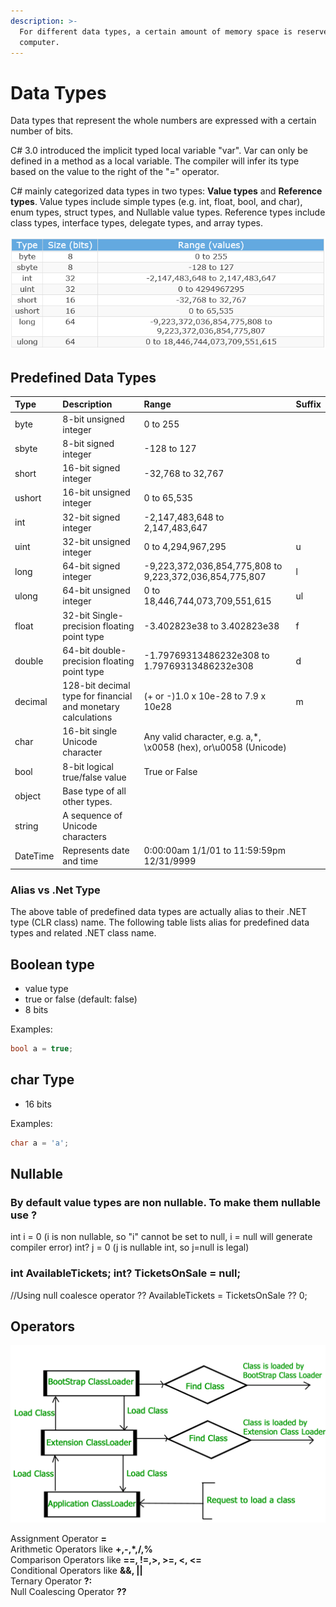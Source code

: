 ```yaml
---
description: >-
  For different data types, a certain amount of memory space is reserved on our
  computer.
---
```


# Data Types

Data types that represent the whole numbers are expressed with a certain number of bits. 

C\# 3.0 introduced the implicit typed local variable "var". Var can only be defined in a method as a local variable. The compiler will infer its type based on the value to the right of the "=" operator.

C\# mainly categorized data types in two types: **Value types** and **Reference types**. Value types include simple types \(e.g. int, float, bool, and char\), enum types, struct types, and Nullable value types. Reference types include class types, interface types, delegate types, and array types.

![](../../.gitbook/assets/image%20%2823%29.png)

## Predefined Data Types

| Type | Description | Range | Suffix |
| :--- | :--- | :--- | :--- |
| byte | 8-bit unsigned integer | 0 to 255 |  |
| sbyte | 8-bit signed integer | -128 to 127 |  |
| short | 16-bit signed integer | -32,768 to 32,767 |  |
| ushort | 16-bit unsigned integer | 0 to 65,535 |  |
| int | 32-bit signed integer | -2,147,483,648 to 2,147,483,647 |  |
| uint | 32-bit unsigned integer | 0 to 4,294,967,295 | u |
| long | 64-bit signed integer | -9,223,372,036,854,775,808 to 9,223,372,036,854,775,807 | l |
| ulong | 64-bit unsigned integer | 0 to 18,446,744,073,709,551,615 | ul |
| float | 32-bit Single-precision floating point type | -3.402823e38 to 3.402823e38 | f |
| double | 64-bit double-precision floating point type | -1.79769313486232e308 to 1.79769313486232e308 | d |
| decimal | 128-bit decimal type for financial and monetary calculations | \(+ or -\)1.0 x 10e-28 to 7.9 x 10e28 | m |
| char | 16-bit single Unicode character | Any valid character, e.g. a,\*, \x0058 \(hex\), or\u0058 \(Unicode\) |  |
| bool | 8-bit logical true/false value | True or False |  |
| object | Base type of all other types. |  |  |
| string | A sequence of Unicode characters |  |  |
| DateTime | Represents date and time | 0:00:00am 1/1/01 to 11:59:59pm 12/31/9999 |  |

### Alias vs .Net Type

The above table of predefined data types are actually alias to their .NET type \(CLR class\) name. The following table lists alias for predefined data types and related .NET class name.

## Boolean type 

* value type
* true or false \(default: false\)
* 8 bits

Examples:

```csharp
bool a = true;
```

## char Type

* 16 bits

Examples:

```csharp
char a = 'a';
```

## Nullable

### By default value types are non nullable. To make them nullable use ? 

int i = 0 \(i is non nullable, so "i" cannot be set to null, i = null will generate compiler error\) int? j = 0 \(j is nullable int, so j=null is legal\)

### int AvailableTickets; int? TicketsOnSale = null;

//Using null coalesce operator ?? AvailableTickets = TicketsOnSale ?? 0;

## Operators

![](../../.gitbook/assets/image%20%287%29.png)

 Assignment Operator **=**  
Arithmetic Operators like **+,-,\*,/,%**   
Comparison Operators like **==, !=,&gt;, &gt;=, &lt;, &lt;=**   
Conditional Operators like **&&, \|\|**  
Ternary Operator **?:**  
Null Coalescing Operator **??** 

